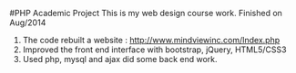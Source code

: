 #PHP Academic Project
This is my web design course work. Finished on Aug/2014
1. The code rebuilt a website : http://www.mindviewinc.com/Index.php
2. Improved the front end interface with bootstrap, jQuery, HTML5/CSS3
3. Used php, mysql and ajax did some back end work. 
 
